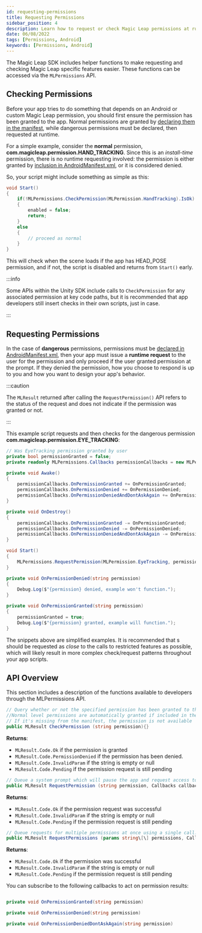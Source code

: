 ```yaml
---
id: requesting-permissions
title: Requesting Permissions
sidebar_position: 4
description: Learn how to request or check Magic Leap permissions at runtime.
date: 06/08/2022
tags: [Permissions, Android]
keywords: [Permissions, Android]
---
```



The Magic Leap SDK includes helper functions to make requesting and checking Magic Leap specific features easier. These functions can be accessed via the `MLPermissions` API.


## Checking Permissions

Before your app tries to do something that depends on an Android or custom Magic Leap permission, you should first ensure the permission has been granted to the app. Normal permissions are granted by [declaring them in the manifest](/versioned_docs/version-22-May-2023/guides/unity/permissions/declaring-permissions.md), while dangerous permissions must be declared, then requested at runtime.

For a simple example, consider the **normal** permission, **com.magicleap.permission.HAND_TRACKING**. Since this is an _install-time_ permission, there is no runtime requesting involved: the permission is either granted by [inclusion in AndroidManifest.xml](/versioned_docs/version-22-May-2023/guides/unity/permissions/declaring-permissions.md), or it is considered denied.

So, your script might include something as simple as this:

```csharp
void Start()
{
    if(!MLPermissions.CheckPermission(MLPermission.HandTracking).IsOk)
    {
        enabled = false;
        return;
    }
    else
    {
        // proceed as normal
    }
}
```

This will check when the scene loads if the app has HEAD_POSE permission, and if not, the script is disabled and returns from `Start()` early.

:::info

Some APIs within the Unity SDK include calls to `CheckPermission` for any associated permission at key code paths, but it is recommended that app developers still insert checks in their own scripts, just in case.

:::

## Requesting Permissions

In the case of **dangerous** permissions, permissions must be [declared in AndroidManifest.xml](/versioned_docs/version-22-May-2023/guides/unity/permissions/declaring-permissions.md), then your app must issue a **runtime request** to the user for the permission and only proceed if the user granted permission at the prompt. If they denied the permission, how you choose to respond is up to you and how you want to design your app's behavior.

:::caution

The  `MLResult` returned after calling the `RequestPermission()` API refers to the status of the request and does not indicate if the permission was granted or not.

:::

This example script requests and then checks for the dangerous permission **com.magicleap.permission.EYE_TRACKING**:

```csharp
// Was EyeTracking permission granted by user
private bool permissionGranted = false;
private readonly MLPermissions.Callbacks permissionCallbacks = new MLPermissions.Callbacks();

private void Awake()
{
    permissionCallbacks.OnPermissionGranted += OnPermissionGranted;
    permissionCallbacks.OnPermissionDenied += OnPermissionDenied;
    permissionCallbacks.OnPermissionDeniedAndDontAskAgain += OnPermissionDenied;
}

private void OnDestroy()
{
    permissionCallbacks.OnPermissionGranted -= OnPermissionGranted;
    permissionCallbacks.OnPermissionDenied -= OnPermissionDenied;
    permissionCallbacks.OnPermissionDeniedAndDontAskAgain -= OnPermissionDenied;
}

void Start()
{
    MLPermissions.RequestPermission(MLPermission.EyeTracking, permissionCallbacks);
}

private void OnPermissionDenied(string permission)
{
    Debug.Log($"{permission} denied, example won't function.");
}

private void OnPermissionGranted(string permission)
{
    permissionGranted = true;
    Debug.Log($"{permission} granted, example will function.");
}

```

The snippets above are simplified examples. It is recommended that s should be requested as _close_ to the calls to restricted features as possible, which will likely result in more complex check/request patterns throughout your app scripts.

## API Overview

This section includes a description of the functions available to developers through the MLPermissions API.

```csharp
// Query whether or not the specified permission has been granted to the app. 
//Normal level permissions are automatically granted if included in the app manifest.
// If it's missing from the manifest, the permission is not available
public MLResult CheckPermission (string permission){}
```
**Returns**: 
- `MLResult.Code.Ok` if the permission is granted
- `MLResult.Code.PermissionDenied` if the permission has been denied.
- `MLResult.Code.InvalidParam` if the string is empty or null
- `MLResult.Code.Pending` if the permission request is still pending

```csharp
// Queue a system prompt which will pause the app and request access to the specified permission.
public MLResult RequestPermission (string permission, Callbacks callbacks){}
```

**Returns**: 
- `MLResult.Code.Ok` if the permission request was successful
- `MLResult.Code.InvalidParam` if the string is empty or null
- `MLResult.Code.Pending` if the permission request is still pending

```csharp
// Queue requests for multiple permissions at once using a single call.
public MLResult RequestPermissions (params string\[\] permissions, Callbacks callbacks){}
```

**Returns**: 
- `MLResult.Code.Ok` if the permission was successful
- `MLResult.Code.InvalidParam` if the string is empty or null
- `MLResult.Code.Pending` if the permission request is still pending

You can subscribe to the following callbacks to act on permission results:

```csharp

private void OnPermissionGranted(string permission)

private void OnPermissionDenied(string permission)

private void OnPermissionDeniedDontAskAgain(string permission)

```

